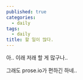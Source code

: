 ```yaml
---
published: true
categories:
  - daily
tags:
  - daily
title: 할 일이 많다.
---
```

아.. 이래 저래 할 게 많구나..

그래도 prose.io가 편하긴 하네..
